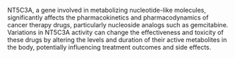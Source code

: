 NT5C3A, a gene involved in metabolizing nucleotide-like molecules, significantly affects the pharmacokinetics and pharmacodynamics of cancer therapy drugs, particularly nucleoside analogs such as gemcitabine. Variations in NT5C3A activity can change the effectiveness and toxicity of these drugs by altering the levels and duration of their active metabolites in the body, potentially influencing treatment outcomes and side effects.